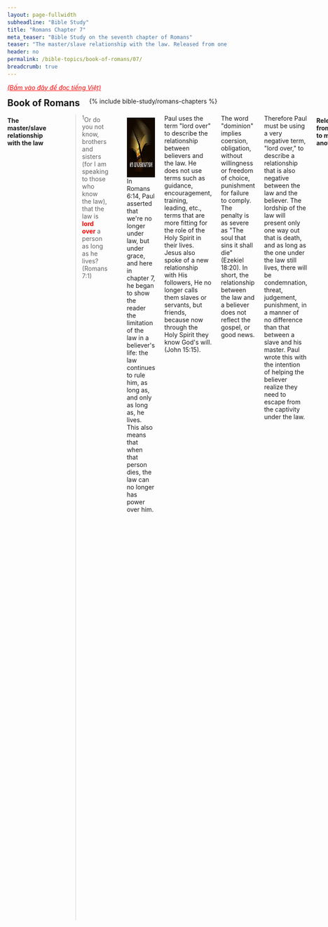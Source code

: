 ```yaml
---
layout: page-fullwidth
subheadline: "Bible Study"
title: "Romans Chapter 7"
meta_teaser: "Bible Study on the seventh chapter of Romans"
teaser: "The master/slave relationship with the law. Released from one to marry another. To bear fruit to God: die to the law. Law/death vs. Spirit/life. The law reveals sin. The commandment brought death, not life. Men's utter helplessness. We need WHO, not HOW."
header: no
permalink: /bible-topics/book-of-romans/07/
breadcrumb: true
---
```

<!--more-->
<p style="font-style: italic;"><a style="color: #ff0000;" href="{{ site.projectname }}/hoc-kinh-thanh/sach-ro-ma/07/">(Bấm vào đây để đọc tiếng Việt)</a></p>
<div class="row">
<div class="bible-index medium-4 medium-push-8 columns">
<h2 style="margin: 0px">Book of Romans</h2>
        {% include bible-study/romans-chapters %}
</div><!-- /.medium-4.columns -->
<div class="medium-8 medium-pull-4 columns">

<!-- MAIN TEXT -->
<h4 abp="1953"><strong>The master/slave relationship with the law</strong></h4>
<p style="text-align: left;" abp="1960"><strong></strong><blockquote><sup abp="1961">1</sup>Or do you not know, brothers and sisters (for I am speaking to those who know the law), that the law is <span style="color: #ff0000;"><strong>lord over</strong></span> a person as long as he lives? (Romans 7:1) </blockquote></p>
<div>
<p>
<img alt src="/images/no-condemnation.jpg" style="border: 0px none; margin: 7px 15px 0px 0px; max-width: 100%; height: 136px; padding: 0px; float: left;">
<p style="text-align: left;" abp="1968">In Romans 6:14, Paul asserted that we're no longer under law, but under grace, and here in chapter 7, he began to show the reader the limitation of the law in a believer's life: the law continues to rule him, as long as, and only as long as, he lives. This also means that when that person dies, the law can no longer has power over him.</p>
</p>
</div>
<p style="text-align: left;">Paul uses the term "lord over" to describe the relationship between believers and the law. He does not use terms such as guidance, encouragement, training, leading, etc., terms that are more fitting for the role of the Holy Spirit in their lives. Jesus also spoke of a new relationship with His followers, He no longer calls them slaves or servants, but friends, because now through the Holy Spirit they know God's will. (John 15:15).</p>
<p style="text-align: left;">The word "dominion" implies coersion, obligation, without willingness or freedom of choice, punishment for failure to comply. The penalty is as severe as "The soul that sins it shall die" (Ezekiel 18:20). In short, the relationship between the law and a believer does not reflect the gospel, or good news.</p>
<p style="text-align: left;">Therefore Paul must be using a very negative term, "lord over," to describe a relationship that is also negative between the law and the believer. The lordship of the law will present only one way out that is death, and as long as the one under the law still lives, there will be condemnation, threat, judgement, punishment, in a manner of no difference than that between a slave and his master. Paul wrote this with the intention of helping the believer realize they need to escape from the captivity under the law.</p>
<h4 style="text-align: left;" abp="1996"><strong>Released from one to marry another</strong></h4>
<p style="text-align: left;" abp="1996"><blockquote><sup>2</sup>For a married woman is bound by law to her husband as long as he lives, but <span style="color: #ff0000;"><strong>if her husband dies, she is released from the law of the marriage</strong></span>. <sup>3</sup>So then, if she is joined to another man while her husband is alive, she will be called an adulteress. But if her husband dies, she is free from that law, and if she is joined to another man, she is not an adulteress. (Romans 7:2-3)</blockquote></p>
<p style="text-align: left;" abp="1996">Paul used an example in marriage based on Jewish custom which allows a wife to remarry without committing adultery. That is when the husband dies, she can marry another. Let us pay attention to three important terms: 1) "the law" which binds the wife to her husband, 2) "husband" is the one with an unbreakable bond to the wife, and lastly 3) "free," as in liberty, or freedom.<br /><br /></p>
<h4 style="text-align: left;" abp="1996"><strong>To bear fruit to God: die to the law</strong></h4>
<p style="text-align: left;" abp="1996"><blockquote><sup>4</sup>So, my brothers and sisters, you also <span style="color: #ff0000;"><strong>died to the law</strong></span> through the body of Christ, so that you could be joined to another, to the one who was raised from the dead, to <span style="color: #ff0000;"><strong>bear fruit to God</strong></span>. (Romans 7:4) </blockquote></p>
<p style="text-align: left;">After using an example of marriage to establish a foundation upon which a wife can marry another man without committing adultery, when her husband dies.&nbsp; Paul now shows us how we can become "wife," or "bride" of Christ.</p>
<p style="text-align: left;">In Paul's example, the wife is released from the law when her husband dies, but in verse 4 above, Paul wrote that the wife, or we believers, died to the law already. It seems Paul is implying that the death of either party will nullify the law that bind them together. But how is it that we're alive and yet can be considered dead to the law? In verse 4 Paul says that it is through the body of Christ. Somehow Christ's death on the cross is now counted toward us as a payment for sin, to purchase us from the law that bound us to the body of death. This is exactly how God's plan of salvation works out. This is miracle of grace that brought tears to my eyes: "How can it be, that Thou my God shouldst die for me."</p>
<p style="text-align: left;">Now let's talk about "<em><span style="color: #008000;">bearing fruit to God.</span></em>" Looking back over the four gospels, especially John 15:5, when Christ Jesus said: "<span style="color: #008000;"><em>I am the vine, and you are the branches. He who is in me, and I in him, will bear much fruit.</em></span>" Over many decades, having read many books and heard many sermons, I was led to believe that "to be in Christ" means to keep doing things that believers should do. But if you have labored with me in this Romans study, patiently follow Paul's lengthy but careful discourse up to this point, you must come to the same conclusion that to be in Christ means, and can only happen when, you died to the law. Let us read verse 4 one more time: "<span style="color: #008000;"><em>So, my brothers and sisters, you also died to the law through the body of Christ, so that you could be joined to another, to the one who was raised from the dead, to bear fruit to God.</em></span>" You died ... so that ... If you haven't done the first step, you cannot proceed to the next. If you haven't died to the law, you cannot become one with Christ. But once you become one with Christ, He will bear fruit in you as a byproduct of such relationship.</p>
<p style="text-align: left;">There is though one more implication before we leave this part of the study. Christ died on our behalf so we may be released from the law that bound us to the old husband, the sinful flesh. What happens when some like the Galatians go back to the law, hence go back to the old husband? Wouldn't this be the ultimate form of spiritual adultary? Of lukewarmness? Of serving two masters? No, choose one and never look back.</p>
<h4 style="text-align: left;" abp="1996"><br /><strong>Law/death vs. Spirit/life</strong></h4>
<p style="text-align: left;" abp="1996"><blockquote><sup>5</sup>For when we were in the flesh, the sinful desires, aroused by the law, were active in the members of our body to <span style="color: #ff0000;"><strong>bear fruit for death</strong></span>. <sup>6</sup>But now we have been released from the law, because <span style="color: #ff0000;"><strong>we have died to what controlled us</strong></span>, so that we may serve in <span style="color: #ff0000;"><strong>the new life of the Spirit</strong></span> and <strong><span style="color: #ff0000;">not under the old written code</span></strong>. (Romans 7:5-6) </blockquote></p>
<p style="text-align: left;">Even now as I'm translating my Vietnamese study notes to English, I'm shocked to see how badly it was translated from the King James version. The Vietnamese translates "For when we were in the flesh," to the effective meaning of "For when we still lived in fleshly pursuit." Though badly translated, it may have helped prove my assessment that there is profound misunderstanding, or willing hypocrisy, on the part of those who hold the faulty view yet not spending any amount of labor trying to understand what Paul is really saying. What happens to "<em><span style="color: #008000;">Study to shew thyself approved unto God, a workman that needeth not to be ashamed, rightly dividing the word of truth</span>.</em>"? (2 Timothy 2:15).</p>
<p style="text-align: left;">Based on the faulty (but practically correct in reflecting the misconception) Vietnamese translation, what does it mean to "be in the flesh?" I assert that the overwhelming majority believes that this means to be lured still by fleshly desires. But before we delve further into this passage to get its true meaning, let us continue to take apart this whole passage.</p>
<p style="text-align: left;">In verse 5, Paul said we were IN THE FLESH, and then in verse 6 he announces a change in status that we have been RELEASED FROM THE LAW. Let us express what he just said in a couple of ways:</p>
<p style="text-align: left;">1. We were in the flesh, because we were still under the law<br data-mce-bogus="1" />2. Because we have been released from the law, we're no longer under the dominion of the flesh</p>
<p style="text-align: left;">Then it stands to reason that to be in the flesh has the same meaning with to be under the law, or conversely to die to the flesh also means to die to the law. This is an amazing truth that believers for thousands of years past have misintepreted and consequently misapplied in ways not reflecting biblical truth.</p>
<p style="text-align: left;">Let's take for example the effect of the law on sin, where it is written in verse 5 above that "<span style="color: #008000;"><em>sinful desires, aroused by the law</em></span>," flies right in the face of conventional understanding that the law helps in restraining the sinful nature. This is what is written in the Bible, that the law actually arouses man's sinful flesh. And if it is so, then why in the world did God give man even more law through the addition of the 10 commandments, beyond what they already knew in their conscience? The answer is, contrary to what many think, He gave the law to show how utterly depraved they all are.</p>
<p style="text-align: left;"><span style="color: #008000;"><em>"For God achieved what the law could not do because it was weakened through the flesh. By sending his own Son in the likeness of sinful flesh and concerning sin, he condemned sin in the flesh." (<a class="NETBibleTagged">Romans 8:3</a>)</em></span></p>
<p style="text-align: left;">In short, relying on the law to live the Christian faith will lead to failure, and the fruit borne by the flesh as it is provoked by the law will only be fruit for death.</p>
<p style="text-align: left;">Verse 6 writes: "<span style="color: #008000;"><em>we have been released from the law ... so that we may serve ...</em></span>" which shows us a pattern contrary to conventional teaching, but will yield abiding fruit, because it is based on God's Word. One who desires to serve God cannot rely on the law as his counselor. "Thy Word is the lamp unto my feet" cannot be the law, or commandments, but Word spoken from heaven as sure as the nails on the cross that: "The righteous will live by faith." God's Word is not commandments written on tablets of stone, because "the letter kills" (2 Corinthians 3:6), but is the Word Himself, is "Christ in you the hope of glory" (Colossians 1:27).</p>
<p style="text-align: left;">So how do we serve God? In the new way of the Spirit, not in the old way of the written code, or law, or rules, or regulations, or commandments.&nbsp; New way vs. Old way, New Covenant vs. Old Covenant. If the Old can bring us salvation then Christ didn't need to die on the cross. The new way of the Spirit is through only one straight and narrow way: faith. For if it is by the power of the Spirit, there is no need of "flesh and blood" that can only produce fruit for death (John 3:6).</p>
<p style="text-align: left;">This is one of the most profound passage on the life of faith. Now having arrived at this point we must come to the understanding that to be "in the flesh" does not mean to keep tripping and falling over common weaknesses or temptations, or conversely to die to the flesh does not mean one strive to become sinless, or reach the goal of no longer falling into temptation, because this is not possible with anyone who has a sinful nature, which all of mankind do possess.</p>
<p style="text-align: left;">To die to the flesh is to no longer operate from the negative position of continually battling against flesh and blood, or to measure our relationship with God based on sins, but on righteousness, on plate already swiped clean by the blood of the Lamb. This believer who, through faith, considers himself already dead to sin, that it no longer holds the power of condemnation upon him. Practically he still sins, because he sins even when he performs his most righteous deeds, but positionally he is as pure as the whitest of snow.</p>
<p style="text-align: left;">The Hebrews of old only focused on the giants to the point they left the promised land and headed back to the desert to die. Is it the same thing with us to day? Are you still battling sins or have you stood the ground of a conqueror with Christ? Are you setting your hearts on things above, or are you looking down like Peter and sink? That is the difference between the old way of the written code, which is the law, and the new way of the Spirit, which is by grace and through faith.</p>
<h4 style="text-align: left;" abp="1996"><br /><strong>The law reveals sin</strong></h4>
<p style="text-align: left;" abp="1996"><blockquote><sup>7</sup>What shall we say then? Is the law sin? Absolutely not! Certainly, I would not have known sin except through the law. For indeed I would not have known what it means to desire something belonging to someone else if the law had not said, " Do not covet." (Romans 7:7) </blockquote></p>
<p style="text-align: left;" abp="1996">It was perhaps for answering someone who might slander what Paul wrote in verse 5 that it was the law that aroused sinful desires, he explained that though that was the unexpected effect of the law, it was by no means the same thing as sin. The law serves to reveal sin for what it is, much like the X-ray which sweeps through the body to reveal diseases that need remedy, but the X-ray itself does not provide the cure, and the X-ray is not the disease it reveals.<br /><br /></p>
<h4 style="text-align: left;" abp="1996"><strong>The commandment brought death, not life</strong></h4>
<p style="text-align: left;" abp="1996"><blockquote><sup>8</sup>But sin, seizing the opportunity through the commandment, produced in me all kinds of wrong desires. For apart from the law, sin is dead. <sup>9</sup>And I was once alive apart from the law, but with the coming of the commandment sin became alive <sup>10</sup>and I died. So I found that the very commandment that was intended to bring life brought death! <sup>11</sup>For sin, seizing the opportunity through the commandment, deceived me and through it I died. (Romans 7:8-11) </blockquote></p>
<p abp="1996" style="text-align: left;">While the law may deter its subjects from the carrying out of the transgression and gives temporary relief, it actually increases sinful desires. It may help a person avoid the temporal consequences of sins, but due to its increasing the internal effect of sins, it drives a person further and further away from God, much like the knowledge of good and evil that drove our first parents away from their Creator.</p>
<p abp="1996" style="text-align: left;">When was Paul, or when were we, alive apart from the law? Perhaps the time in every one of our lives when we were too young to develop a conciousness of good and evil. But that time of childhood innocense quickly left us as we grew up, and the commandment, or the conscience of everyone be they Jews or not, bring sin to life and we all died spiritually as a result.</p>
<p abp="1996" style="text-align: left;">Wasn't this what happened to Eve (who represents mankind, whereas Adam is a type of Christ) after she ate of the tree of the knowledge of good and evil? In Genesis 2:17, God said: "<span style="color: #008000;"><em>You must not eat from the tree of the knowledge of good and evil, for when you eat from it you will certainly die</em></span>."</p>
<p abp="1996" style="text-align: left;">How can it be that "<em><span style="color: #008000;">the very commandment that was intended to bring life brought death!</span></em>"? Commandment such as "Do not covet," "Honor your parents," and others, how can they bring death? Ah, but they indeed can, for one simple reason, mankind, just like Eve, lost the ability to carry out God's golden rules. When they still walked with God in the garden, they had no other gods before Him, until they invited one into their minds in the form of the knowledge of good and evil. The golden rules now show them the glory that is but a distant memory; it showed them how far they have fallen short of God's glory. Nevertheless, it was intended to bring life when it can successfully nudge the sinner toward their Savior, but it will bring death to those who try to uphold it to achieve God's righteousness.</p>
<p abp="1996" style="text-align: left;">In their present fallen state, it would be better for them not to have the commandments, but it's too late, because the law had already became their master since they ate of the forbidden tree.</p>
<p abp="1996" style="text-align: left;">What opportunity does the law provide for sin? How does sin deceive men through it? Perhaps it deceives them much like how the snake deceived Eve. Over the ages, men have been deceived into thinking that the way to salvation is through some form of observances of certain law. But according to verse 10 above, the laws bring death, not life; it brings death through the revealing of sins, and of condemnation as a consequence of such revelation. Many Christians are still deceived in this way; the law may have played a part in leading them to Christ, but now they lift it up like an idol. Instead of being humbled by the law, they become haughty because of it.</p>
<h4 style="text-align: left;" abp="1996"><br /><strong>Men's utter helplessness</strong></h4>
<p style="text-align: left;" abp="1996"><blockquote><sup>13</sup>Did that which is good, then, become death to me? Absolutely not! But sin, so that it would be shown to be sin, produced death in me through what is good, so that through the commandment sin would become utterly sinful. <sup>14</sup>For we know that the law is spiritual- but I am unspiritual, sold into slavery to sin. <sup>15</sup>For I donʼt understand what I am doing. For I do not do what I want- instead, I do what I hate. <sup>16</sup>But if I do what I donʼt want, I agree that the law is good. <sup>17</sup>But now it is no longer me doing it, but sin that lives in me. <sup>18</sup>For I know that nothing good lives in me, that is, in my flesh. For I want to do the good, but I cannot do it. <sup>19</sup>For I do not do the good I want, but I do the very evil I do not want! <sup>20</sup>Now if I do what I do not want, it is no longer me doing it but sin that lives in me. (Romans 7:13-20)</blockquote></p>
<p style="text-align: left;" abp="1996">This series of verses further confirmed what Paul wrote in verse 10 above, that the commandment brought death instead of life. It brought death because of men's inability to do what they know is good, and it increased tendency toward things that they know they should not do.</p>
<p style="text-align: left;" abp="1996">In verse 18, Paul asserted that "<span style="color: #008000;"><em>nothing good lives in me.</em></span>" If what Paul said is true, how can something good come out of something that has nothing good within it? Then what amount of exhortation, teaching, admonition, training, can produce light out of utter darkness? life out of death? Flesh can only give birth to flesh, and the perishable cannot inherit the imperishable (I Cor 15:50). This should lead to the understanding that the common approach of ministries based on exhortation toward behavior modification will inevitably lead to frustrating Christian experiences. Why preach to the dead? About the only thing one can do with the dead is to bring them to someone who can give them life.</p>
<p style="text-align: left;" abp="1996">In short, now dwells within Paul two realities, one of the mind that knows and willing to do what is good, and one of the flesh that wants to do evil.</p>
<h4 style="text-align: left;" abp="1996"><strong>We need WHO, not HOW</strong></h4>
<p style="text-align: left;" abp="1996"><blockquote><sup>21</sup>So, I find the law that when I want to do good, evil is present with me. <sup>22</sup>For I delight in the law of God in my inner being. <sup>23</sup>But I see a different law in my members waging war against the law of my mind and making me captive to the law of sin that is in my members. <sup>24</sup>Wretched man that I am! Who will rescue me from this body of death? <sup>25</sup>Thanks be to God through Jesus Christ our Lord! So then, I myself serve the law of God with my mind, but with my flesh I serve the law of sin. (Romans 7:21-25) </blockquote></p>
<p style="text-align: left;" abp="1996">The law Paul spoke of in verse 21 is a statement of undisputable truth that his evil tendency is ever present within him. His life has two parts, one part of flesh that is a slave under sin, and another of his mind that desires to serve God. It is this battle between the flesh and the mind/spirit that puts him in constant struggle that he had to call out: "Wretched man that I am!" This should dispel any notion that Paul has got it all figured out, that his Christian life is one of an overcomer based on conventional teaching.</p>
<p style="text-align: left;" abp="1996">But it is his subsequent question that gives us the answer to how he escaped this conundrum: Who will rescue me from this body of death? The question is not who will show him how to overcome the sin of his flesh, but who will save him. Not how many thousand tips and techniques on how to lead a victorious life, but WHO. Not how to train this dead body so that it will one day will become a champion, but WHO. And yes, once again I risk an overuse of this complaint, that even as Christ came to show us the WHO, men went on continuing to teach the walking dead to behave as fully functional children of God.</p>
<p style="text-align: left;" abp="1996">&nbsp;</p>
<p abp="1999" style="text-align: left;"><em abp="2000" style="color: #999999;"><span abp="2001" style="font-size: 10pt; line-height: 1.2em;">Scripture quoted by permission. All scripture quotations, unless otherwise indicated, are taken from the NET Bible® copyright ©1996-2006 by Biblical Studies Press, L.L.C. All rights reserved.</span></em></p>
<p style="text-align: left;" abp="2002"><span style="color: #999999;" abp="2003"><em abp="2004"><span style="font-size: 10pt;" abp="2005">Nghi Nguyen</span></em></span></p>

<div class="alert-box text radius "><p><em abp="2000" style="color: #999999;">Disclaimer: This is my own opinion on the topic, which does not necessarily reflect the church's theology, or beliefs of the individuals in it — Nghi Nguyen</em></p></div>
</div><!-- /.medium-8.columns -->
</div><!-- /.row -->
